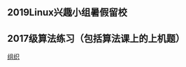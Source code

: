 ## 2019Linux兴趣小组暑假留校　
## 2017级算法练习（包括算法课上的上机题）
[组织](https://github.com/orgs/XiyouLinuxGroup-2019-Summer)